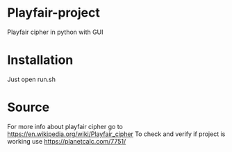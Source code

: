 # Playfair-project
Playfair cipher in python with GUI

# Installation
Just open run.sh

# Source
For more info about playfair cipher go to https://en.wikipedia.org/wiki/Playfair_cipher
To check and verify if project is working use https://planetcalc.com/7751/
